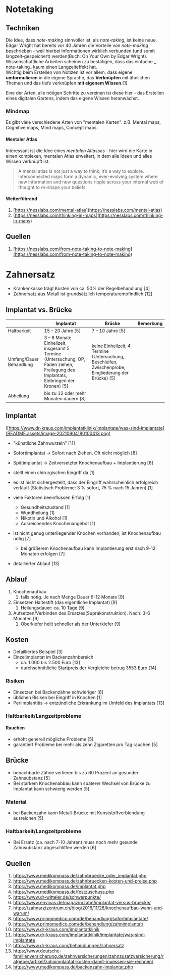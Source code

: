 # Notetaking

## Techniken

Die Idee, dass _note-making_ sinnvoller ist, als _note-taking_, ist keine neue.  
Edgar Wright hat bereits vor 40 Jahren die Vorteile von _note-making_ beschrieben - weil hierbei Informationen wirklich verbunden (und somit langzeit-gespeichert) werden(Buch: On Your Own by Edgar Wright). Wissenschaftliche Arbeiten scheinen zu bestätigen, dass das einfache _
note-taking_ kaum einen Langzeiteffekt hat.  
Wichtig beim Erstellen von Notizen ist vor allem, dass eigene **umformulieren** in die eigene Sprache, das **Verknüpfen** mit ähnlichen Themen und das tiefe verknüpfen **mit eigenem Wissen**.[1]

Eine der Arten, alle nötigen Schritte zu vereinen ist diese hier - das Erstellen eines digitalen Gartens, indem das eigene Wissen heranwächst.

### Mindmap

Es gibt viele verschiedene Arten von "mentalen Karten". z.B. Mental maps, Cognitive maps, Mind maps, Concept maps.

#### Mentaler Atlas

Interessant ist die Idee eines _mentalen Atlasses_ - hier wird die Karte in einen komplexen, mentalen Atlas erweitert, in dem alle Ideen und alles Wissen verknüpft ist.

> A mental atlas is not just a way to think; it’s a way to explore. Interconnected maps form a dynamic, ever-evolving system where new information and new questions ripple across your internal web of thought to re-shape your beliefs.

#### Weiterführend

1. [https://nesslabs.com/mental-atlas](https://nesslabs.com/mental-atlas)
2. [https://nesslabs.com/thinking-in-maps](https://nesslabs.com/thinking-in-maps)

## Quellen

1. [https://nesslabs.com/from-note-taking-to-note-making](https://nesslabs.com/from-note-taking-to-note-making)

# Zahnersatz

- Krankenkasse trägt Kosten von ca. 50% der Regelbehandlung [4]
- Zahnersatz aus Metall ist grundsätzlich temperaturempfindlich [12]

## Implantat vs. Brücke

|                         | Implantat                                                    | Brücke                                                       | Bemerkung |
| ----------------------- | ------------------------------------------------------------ | ------------------------------------------------------------ | --------- |
| Haltbarkeit             | 15 – 20 Jahre [5]                                            | 7 – 10 Jahre [5]                                             |           |
| Umfang/Dauer Behandlung | 3 – 6 Monate Einheilzeit, insgesamt 5 Termine (Untersuchung, OP, Fäden ziehen, Freilegung des Implantats, Einbringen der Kronen) [5] | keine Einheilzeit, 4 Termine (Untersuchung, Beschleifen, Zwischenprobe, Eingliederung der Brücke) [5] |           |
| Abheilung               | bis zu 12 oder mehr Monaten dauern [8]                       |                                                              |           |

## Implantat

![https://www.dr-kraus.com/implantatklinik/implantate/was-sind-implantate](README.assets/image-20210904180100413.png)

- "künstliche Zahnwurzeln" [11]

- Sofortimplantat -> Sofort nach Ziehen. Oft nicht möglich [8]
- Spätimplantat -> Zeitversetzter Knochenaufbau + Implantierung [8]

- stellt einen chirurgischen Eingriff da [1]
- es ist nicht sichergestellt, dass der Eingriff wahrscheinlich erfolgreich verläuft (Statistisch Probleme: 3 % sofort, 75 % nach 15 Jahren) [1]
- viele Faktoren beeinflussen Erfolg [1]
    - Gesundheitszustand [1]
    - Wundheilung [1]
    - Nikotin und Alkohol [1]
    - Ausreichendes Knochenangebot [1]
- ist nicht genug unterliegender Knochen vorhanden, ist Knochenaufbau nötig [7]
    - bei größerem Knochenaufbau kann Implantierung erst nach 9-12 Monaten erfolgen [7]
- detailierter Ablauf [13]

## Ablauf

1. Knochenaufbau
    1. falls nötig. Je nach Menge Dauer 6-12 Monate [9]
2. Einsetzen Haltestift (das eigentliche Implantat) [9]
    1. Heilungsdauer: ca. 10 Tage [9]
3. Aufsetzen/Verbinden des Ersatzes(Suprakonstruktion). Nach: 3-6 Monaten [9]
    1. Oberkiefer heilt schneller als der Unterkiefer [9]

## Kosten

- Detailliertes Beispiel [3]
- Einzelimplantat im Backenzahnbereich
    - ca. 1.000 bis 2.500 Euro [13]
    - durchschnittliche Startpreis der Vergleiche betrug 3553 Euro [14]

### Risiken

- Einsetzen bei Backenzähne schwieriger [6]
- üblichen Risiken bei Eingriff in Knochen [1]
- Periimplantitis -> entzündliche Erkrankung im Umfeld des Implantats [13]

### Haltbarkeit/Langzeitprobleme

#### Rauchen

- erhöht generell mögliche Probleme  [5]
- garantiert Probleme bei mehr als zehn Zigaretten pro Tag rauchen [5]

## Brücke

- benachbarte Zähne verlieren bis zu 60 Prozent an gesunder Zahnsubstanz  [5]
- Bei starkem Knochenabbau kann späterer Wechsel von Brücke zu Implantat kann schwierig werden [5]

### Material

- bei Backenzahn kann Metall-Brücke mit Kunststoffverblendung ausreichen [5]

### Haltbarkeit/Langzeitprobleme

- Bei Ersatz (ca. nach 7-10 Jahren) muss noch mehr gesunde Zahnsubstanz abgeschliffen werden [6]

## Quellen

1. https://www.medikompass.de/zahnbruecke_oder_implantat.php
2. https://www.medikompass.de/zahnbruecken-kosten-und-preise.php
3. https://www.medikompass.de/implantat.php
4. https://www.medikompass.de/festzuschuss.php
5. https://www.dr-witteler.de/schwerpunkte/
6. https://www.envivas.de/magazin/zahn/implantat-versus-bruecke/
7. https://zahnarztzentrum.ch/blog/2016/11/28/knochenaufbau-wann-und-warum/
8. https://www.primomedico.com/de/behandlung/sofortimplantate/
9. https://www.primomedico.com/de/behandlung/zahnimplantat/
10. https://www.dr-kraus.com/implantatklinik
11. https://www.dr-kraus.com/implantatklinik/implantate/was-sind-implantate
12. https://www.dr-kraus.com/behandlungen/zahnersatz
13. https://www.deutsche-familienversicherung.de/zahnversicherungen/zahnzusatzversicherung/ratgeber/artikel/zahnimplantat-kosten-damit-muessen-sie-rechnen/
14. https://www.medikompass.de/backenzahn-implantat.php
